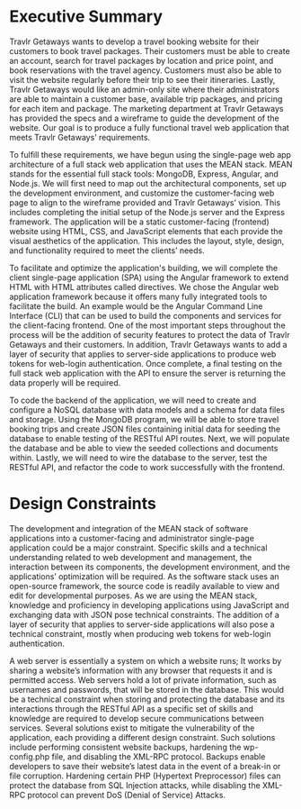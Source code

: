 # Executive Summary 
Travlr Getaways wants to develop a travel booking website for their customers to book travel packages. Their customers must be able to create an account, search for travel packages by location and price point, and book reservations with the travel agency. Customers must also be able to visit the website regularly before their trip to see their itineraries. Lastly, Travlr Getaways would like an admin-only site where their administrators are able to maintain a customer base, available trip packages, and pricing for each item and package. The marketing department at Travlr Getaways has provided the specs and a wireframe to guide the development of the website. Our goal is to produce a fully functional travel web application that meets Travlr Getaways’ requirements. 

To fulfill these requirements, we have begun using the single-page web app architecture of a full stack web application that uses the MEAN stack. MEAN stands for the essential full stack tools: MongoDB, Express, Angular, and Node.js. We will first need to map out the architectural components, set up the development environment, and customize the customer-facing web page to align to the wireframe provided and Travlr Getaways’ vision. This includes completing the initial setup of the Node.js server and the Express framework. The application will be a static customer-facing (frontend) website using HTML, CSS, and JavaScript elements that each provide the visual aesthetics of the application. This includes the layout, style, design, and functionality required to meet the clients’ needs. 

To facilitate and optimize the application's building, we will complete the client single-page application (SPA) using the Angular framework to extend HTML with HTML attributes called directives. We chose the Angular web application framework because it offers many fully integrated tools to facilitate the build. An example would be the Angular Command Line Interface (CLI) that can be used to build the components and services for the client-facing frontend. One of the most important steps throughout the process will be the addition of security features to protect the data of Travlr Getaways and their customers. In addition, Travlr Getaways wants to add a layer of security that applies to server-side applications to produce web tokens for web-login authentication. Once complete, a final testing on the full stack web application with the API to ensure the server is returning the data properly will be required.  

To code the backend of the application, we will need to create and configure a NoSQL database with data models and a schema for data files and storage. Using the MongoDB program, we will be able to store travel booking trips and create JSON files containing initial data for seeding the database to enable testing of the RESTful API routes. Next, we will populate the database and be able to view the seeded collections and documents within. Lastly, we will need to wire the database to the server, test the RESTful API, and refactor the code to work successfully with the frontend. 

# Design Constraints
The development and integration of the MEAN stack of software applications into a customer-facing and administrator single-page application could be a major constraint. Specific skills and a technical understanding related to web development and management, the interaction between its components, the development environment, and the applications’ optimization will be required. As the software stack uses an open-source framework, the source code is readily available to view and edit for developmental purposes. As we are using the MEAN stack, knowledge and proficiency in developing applications using JavaScript and exchanging data with JSON pose technical constraints. The addition of a layer of security that applies to server-side applications will also pose a technical constraint, mostly when producing web tokens for web-login authentication. 

A web server is essentially a system on which a website runs; It works by sharing a website’s information with any browser that requests it and is permitted access. Web servers hold a lot of private information, such as usernames and passwords, that will be stored in the database. This would be a technical constraint when storing and protecting the database and its interactions through the RESTful API as a specific set of skills and knowledge are required to develop secure communications between services. Several solutions exist to mitigate the vulnerability of the application, each providing a different design constraint. Such solutions include performing consistent website backups, hardening the wp-config.php file, and disabling the XML-RPC protocol. Backups enable developers to save their website’s latest data in the event of a break-in or file corruption. Hardening certain PHP (Hypertext Preprocessor) files can protect the database from SQL Injection attacks, while disabling the XML-RPC protocol can prevent DoS (Denial of Service) Attacks. 
